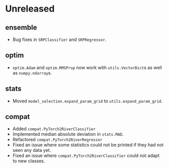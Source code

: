 # Unreleased

## ensemble

- Bug fixes in `SRPClassifier` and `SRPRegressor`.

## optim

- `optim.Adam` and `optim.RMSProp` now work with `utils.VectorDict`s as well as `numpy.ndarray`s.

## stats

- Moved `model_selection.expand_param_grid` to `utils.expand_param_grid`.

## compat

- Added `compat.PyTorch2RiverClassifier`
- Implemented median absolute deviation in `stats.MAD`.
- Refactored `compat.PyTorch2RiverRegressor`
- Fixed an issue where some statistics could not be printed if they had not seen any data yet.
- Fixed an issue where `compat.PyTorch2RiverClassifier` could not adapt to new classes.